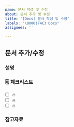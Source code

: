 ```yaml
---
name: 문서 작성 및 수정
about: 문서 추가 및 수정
title: "[Docs] 문서 작성 및 수정"
labels: "\U0001F4C3 Docs"
assignees: ''

---
```


## 문서 추가/수정

### 설명

<!-- 간단한 설명을 작성합니다. -->

### 🗒 체크리스트

- [ ] 🔥
- [ ] 🔥
- [ ] 🔥

### 참고자료

<!-- 참고할 정보나 링크를 작성합니다. -->
